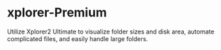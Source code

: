# xplorer-Premium
Utilize Xplorer2 Ultimate to visualize folder sizes and disk area, automate complicated files, and easily handle large folders.
